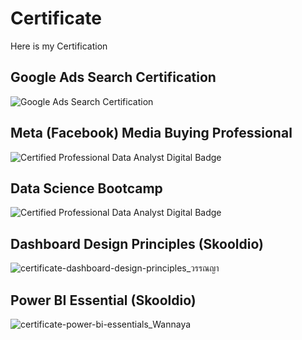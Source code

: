 # Certificate

Here is my Certification

<a name="Google-Ads-Search-Certification"></a>
## Google Ads Search Certification
![Google Ads Search Certification](https://github.com/user-attachments/assets/d8da6e48-1e2c-45a4-b27c-62c4eaa57348)

<a name="410-101 Meta (Facebook) Certified Media Buying Professional"></a>
## Meta (Facebook) Media Buying Professional
![Certified Professional Data Analyst Digital Badge](https://udemy-certificate.s3.amazonaws.com/image/UC-3b4c7764-f423-406d-bc4a-2a1dc4b1f1e9.jpg)

<a name="Data-Science-Bootcamp"></a>
## Data Science Bootcamp
![Certified Professional Data Analyst Digital Badge](https://user-images.githubusercontent.com/77894515/232320714-a5fc9bde-3eb8-4e51-9e7d-5a516b39d679.png)

<a name="Data-Analytics"></a>
## Dashboard Design Principles (Skooldio)
![certificate-dashboard-design-principles_วรรณญา](https://github.com/wannaya26/Certification/assets/141702360/1a5bf6ae-2063-4d56-8013-9f5f8e42c8f7)

<a name="Data-Science-Virtual"></a>
## Power BI Essential (Skooldio)
![certificate-power-bi-essentials_Wannaya](https://github.com/wannaya26/Certification/assets/141702360/14c72810-47bd-4a2a-8dc8-85a214a3afe5)

